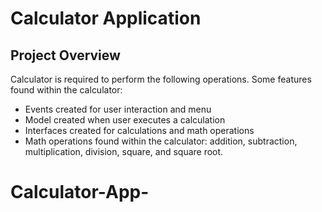 # Calculator Application

## Project Overview 

Calculator is required to perform the following operations. 
Some features found within the calculator: 
* Events created for user interaction and menu 
* Model created when user executes a calculation
* Interfaces created for calculations and math operations 
* Math operations found within the calculator: addition, subtraction, multiplication, division, square, and square root. 

# Calculator-App-
